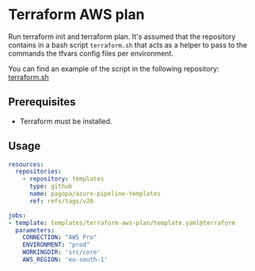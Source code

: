 # Terraform AWS plan

Run terraform init and terraform plan.
It's assumed that the repository contains in a bash script `terraform.sh` that acts as a helper to pass to the commands the tfvars config files per environment.

You can find an example of the script in the following repository: [terraform.sh](https://github.com/pagopa/pagopa.gov.it-infrastructure/blob/main/src/main/terraform.sh)

## Prerequisites

- Terraform must be installed.

## Usage

```yaml
resources:
  repositories:
    - repository: templates
      type: github
      name: pagopa/azure-pipeline-templates
      ref: refs/tags/v20

jobs:
- template: templates/terraform-aws-plan/template.yaml@terraform
  parameters:
    CONNECTION: "AWS Pro"
    ENVIRONMENT: "prod"
    WORKINGDIR: 'src/core'
    AWS_REGION: 'eu-south-1'
```


